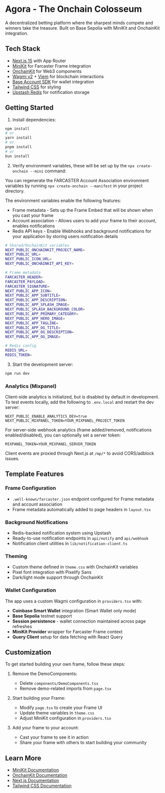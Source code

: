 # Agora - The Onchain Colosseum

A decentralized betting platform where the sharpest minds compete and winners take the treasure. Built on Base Sepolia with MiniKit and OnchainKit integration.

## Tech Stack

- [Next.js 15](https://nextjs.org) with App Router
- [MiniKit](https://docs.base.org/builderkits/minikit/overview) for Farcaster Frame integration
- [OnchainKit](https://www.base.org/builders/onchainkit) for Web3 components
- [Wagmi v2](https://wagmi.sh) + [Viem](https://viem.sh) for blockchain interactions
- [Base Account SDK](https://docs.base.org/base-account) for wallet integration
- [Tailwind CSS](https://tailwindcss.com) for styling
- [Upstash Redis](https://upstash.com) for notification storage

## Getting Started

1. Install dependencies:
```bash
npm install
# or
yarn install
# or
pnpm install
# or
bun install
```

2. Verify environment variables, these will be set up by the `npx create-onchain --mini` command:

You can regenerate the FARCASTER Account Association environment variables by running `npx create-onchain --manifest` in your project directory.

The environment variables enable the following features:

- Frame metadata - Sets up the Frame Embed that will be shown when you cast your frame
- Account association - Allows users to add your frame to their account, enables notifications
- Redis API keys - Enable Webhooks and background notifications for your application by storing users notification details

```bash
# Shared/OnchainKit variables
NEXT_PUBLIC_ONCHAINKIT_PROJECT_NAME=
NEXT_PUBLIC_URL=
NEXT_PUBLIC_ICON_URL=
NEXT_PUBLIC_ONCHAINKIT_API_KEY=

# Frame metadata
FARCASTER_HEADER=
FARCASTER_PAYLOAD=
FARCASTER_SIGNATURE=
NEXT_PUBLIC_APP_ICON=
NEXT_PUBLIC_APP_SUBTITLE=
NEXT_PUBLIC_APP_DESCRIPTION=
NEXT_PUBLIC_APP_SPLASH_IMAGE=
NEXT_PUBLIC_SPLASH_BACKGROUND_COLOR=
NEXT_PUBLIC_APP_PRIMARY_CATEGORY=
NEXT_PUBLIC_APP_HERO_IMAGE=
NEXT_PUBLIC_APP_TAGLINE=
NEXT_PUBLIC_APP_OG_TITLE=
NEXT_PUBLIC_APP_OG_DESCRIPTION=
NEXT_PUBLIC_APP_OG_IMAGE=

# Redis config
REDIS_URL=
REDIS_TOKEN=
```

3. Start the development server:
```bash
npm run dev
```

### Analytics (Mixpanel)

Client-side analytics is initialized, but is disabled by default in development. To test events locally, add the following to `.env.local` and restart the dev server:

```
NEXT_PUBLIC_ENABLE_ANALYTICS_DEV=true
NEXT_PUBLIC_MIXPANEL_TOKEN=YOUR_MIXPANEL_PROJECT_TOKEN
```

For server-side webhook analytics (frame added/removed, notifications enabled/disabled), you can optionally set a server token:

```
MIXPANEL_TOKEN=YOUR_MIXPANEL_SERVER_TOKEN
```

Client events are proxied through Next.js at `/mp/*` to avoid CORS/adblock issues.

## Template Features

### Frame Configuration
- `.well-known/farcaster.json` endpoint configured for Frame metadata and account association
- Frame metadata automatically added to page headers in `layout.tsx`

### Background Notifications
- Redis-backed notification system using Upstash
- Ready-to-use notification endpoints in `api/notify` and `api/webhook`
- Notification client utilities in `lib/notification-client.ts`

### Theming
- Custom theme defined in `theme.css` with OnchainKit variables
- Pixel font integration with Pixelify Sans
- Dark/light mode support through OnchainKit

### Wallet Configuration
The app uses a custom Wagmi configuration in `providers.tsx` with:
- **Coinbase Smart Wallet** integration (Smart Wallet only mode)
- **Base Sepolia** testnet support
- **Session persistence** - wallet connection maintained across page refreshes
- **MiniKit Provider** wrapper for Farcaster Frame context
- **Query Client** setup for data fetching with React Query

## Customization

To get started building your own frame, follow these steps:

1. Remove the DemoComponents:
   - Delete `components/DemoComponents.tsx`
   - Remove demo-related imports from `page.tsx`

2. Start building your Frame:
   - Modify `page.tsx` to create your Frame UI
   - Update theme variables in `theme.css`
   - Adjust MiniKit configuration in `providers.tsx`

3. Add your frame to your account:
   - Cast your frame to see it in action
   - Share your frame with others to start building your community

## Learn More

- [MiniKit Documentation](https://docs.base.org/builderkits/minikit/overview)
- [OnchainKit Documentation](https://docs.base.org/builderkits/onchainkit/getting-started)
- [Next.js Documentation](https://nextjs.org/docs)
- [Tailwind CSS Documentation](https://tailwindcss.com/docs)
